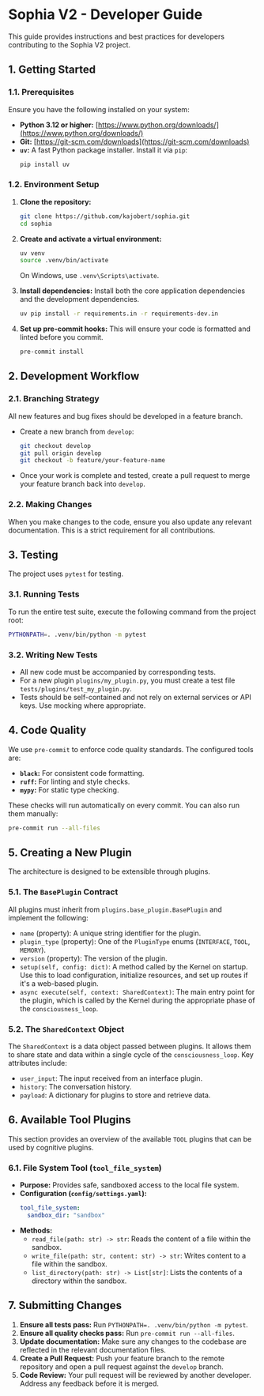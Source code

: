 # Sophia V2 - Developer Guide

This guide provides instructions and best practices for developers contributing to the Sophia V2 project.

## 1. Getting Started

### 1.1. Prerequisites
Ensure you have the following installed on your system:
- **Python 3.12 or higher:** [https://www.python.org/downloads/](https://www.python.org/downloads/)
- **Git:** [https://git-scm.com/downloads](https://git-scm.com/downloads)
- **`uv`:** A fast Python package installer. Install it via `pip`:
  ```bash
  pip install uv
  ```

### 1.2. Environment Setup
1.  **Clone the repository:**
    ```bash
    git clone https://github.com/kajobert/sophia.git
    cd sophia
    ```

2.  **Create and activate a virtual environment:**
    ```bash
    uv venv
    source .venv/bin/activate
    ```
    On Windows, use `.venv\Scripts\activate`.

3.  **Install dependencies:**
    Install both the core application dependencies and the development dependencies.
    ```bash
    uv pip install -r requirements.in -r requirements-dev.in
    ```

4.  **Set up pre-commit hooks:**
    This will ensure your code is formatted and linted before you commit.
    ```bash
    pre-commit install
    ```

## 2. Development Workflow

### 2.1. Branching Strategy
All new features and bug fixes should be developed in a feature branch.
- Create a new branch from `develop`:
  ```bash
  git checkout develop
  git pull origin develop
  git checkout -b feature/your-feature-name
  ```
- Once your work is complete and tested, create a pull request to merge your feature branch back into `develop`.

### 2.2. Making Changes
When you make changes to the code, ensure you also update any relevant documentation. This is a strict requirement for all contributions.

## 3. Testing

The project uses `pytest` for testing.

### 3.1. Running Tests
To run the entire test suite, execute the following command from the project root:
```bash
PYTHONPATH=. .venv/bin/python -m pytest
```

### 3.2. Writing New Tests
- All new code must be accompanied by corresponding tests.
- For a new plugin `plugins/my_plugin.py`, you must create a test file `tests/plugins/test_my_plugin.py`.
- Tests should be self-contained and not rely on external services or API keys. Use mocking where appropriate.

## 4. Code Quality

We use `pre-commit` to enforce code quality standards. The configured tools are:
- **`black`:** For consistent code formatting.
- **`ruff`:** For linting and style checks.
- **`mypy`:** For static type checking.

These checks will run automatically on every commit. You can also run them manually:
```bash
pre-commit run --all-files
```

## 5. Creating a New Plugin

The architecture is designed to be extensible through plugins.

### 5.1. The `BasePlugin` Contract
All plugins must inherit from `plugins.base_plugin.BasePlugin` and implement the following:
- `name` (property): A unique string identifier for the plugin.
- `plugin_type` (property): One of the `PluginType` enums (`INTERFACE`, `TOOL`, `MEMORY`).
- `version` (property): The version of the plugin.
- `setup(self, config: dict)`: A method called by the Kernel on startup. Use this to load configuration, initialize resources, and set up routes if it's a web-based plugin.
- `async execute(self, context: SharedContext)`: The main entry point for the plugin, which is called by the Kernel during the appropriate phase of the `consciousness_loop`.

### 5.2. The `SharedContext` Object
The `SharedContext` is a data object passed between plugins. It allows them to share state and data within a single cycle of the `consciousness_loop`. Key attributes include:
- `user_input`: The input received from an interface plugin.
- `history`: The conversation history.
- `payload`: A dictionary for plugins to store and retrieve data.

## 6. Available Tool Plugins

This section provides an overview of the available `TOOL` plugins that can be used by cognitive plugins.

### 6.1. File System Tool (`tool_file_system`)

-   **Purpose:** Provides safe, sandboxed access to the local file system.
-   **Configuration (`config/settings.yaml`):**
    ```yaml
    tool_file_system:
      sandbox_dir: "sandbox"
    ```
-   **Methods:**
    -   `read_file(path: str) -> str`: Reads the content of a file within the sandbox.
    -   `write_file(path: str, content: str) -> str`: Writes content to a file within the sandbox.
    -   `list_directory(path: str) -> List[str]`: Lists the contents of a directory within the sandbox.

## 7. Submitting Changes

1.  **Ensure all tests pass:** Run `PYTHONPATH=. .venv/bin/python -m pytest`.
2.  **Ensure all quality checks pass:** Run `pre-commit run --all-files`.
3.  **Update documentation:** Make sure any changes to the codebase are reflected in the relevant documentation files.
4.  **Create a Pull Request:** Push your feature branch to the remote repository and open a pull request against the `develop` branch.
5.  **Code Review:** Your pull request will be reviewed by another developer. Address any feedback before it is merged.
